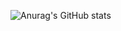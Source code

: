 ![Anurag's GitHub stats](https://github-readme-stats.vercel.app/api?username=AdhuBavu2&show_icons=true&theme=radical)



